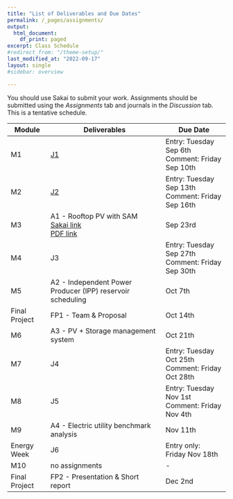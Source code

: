 ```yaml
---
title: "List of Deliverables and Due Dates"
permalink: /_pages/assignments/
output:
  html_document:
    df_print: paged
excerpt: Class Schedule
#redirect_from: "/theme-setup/"
last_modified_at: "2022-09-17"
layout: single
#sidebar: overview

---
```


You should use Sakai to submit your work. Assignments should be submitted using the *Assignments* tab and journals in the *Discussion* tab. This is a tentative schedule.
<br>

| Module |   Deliverables | Due Date |
|----|-------------|-------------------|
| M1 | [J1](https://sakai.duke.edu/portal/site/fc198b90-9d77-4c6b-8708-c9d0d044be5b/tool/26e522a4-84f3-4d97-9ad5-a7c405e8ea92/discussionForum/message/dfAllMessages) | Entry: Tuesday Sep 6th <br> Comment: Friday Sep 10th |
| M2 | [J2](https://sakai.duke.edu/portal/site/fc198b90-9d77-4c6b-8708-c9d0d044be5b/tool/26e522a4-84f3-4d97-9ad5-a7c405e8ea92/discussionForum/message/dfAllMessages) | Entry: Tuesday Sep 13th <br> Comment: Friday Sep 16th |
| M3 | A1 - Rooftop PV with SAM <br> [Sakai link](https://sakai.duke.edu/portal/site/fc198b90-9d77-4c6b-8708-c9d0d044be5b/tool/bf736605-42a0-41a8-987a-754e3066d785?panel=Main) <br> <a href="/docs/assignments/A1_F2022_ENV590.pdf" > PDF link </a>| Sep 23rd|
| M4 | J3 | Entry: Tuesday Sep 27th <br> Comment: Friday Sep 30th |
| M5 | A2 - Independent Power Producer (IPP) reservoir scheduling | Oct 7th|
| Final Project | FP1 - Team & Proposal | Oct 14th |
| M6 | A3 - PV + Storage management system | Oct 21th|
| M7 | J4 | Entry: Tuesday Oct 25th <br> Comment: Friday Oct 28th |
| M8 | J5 | Entry: Tuesday Nov 1st <br> Comment: Friday Nov 4th |
| M9 | A4 - Electric utility benchmark analysis | Nov 11th|
| Energy Week | J6 | Entry only: Friday Nov 18th |
| M10 | no assignments | - |
| Final Project | FP2 - Presentation & Short report | Dec 2nd |
